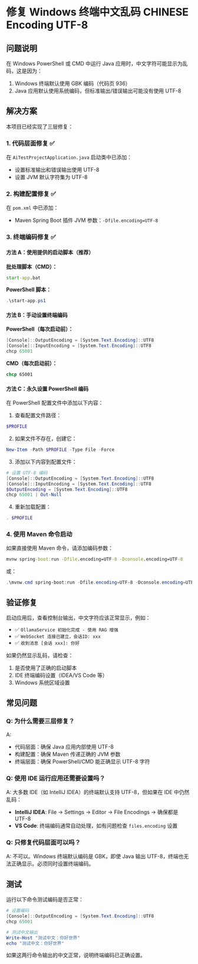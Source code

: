 # 修复 Windows 终端中文乱码 CHINESE Encoding UTF-8

## 问题说明

在 Windows PowerShell 或 CMD 中运行 Java 应用时，中文字符可能显示为乱码，这是因为：
1. Windows 终端默认使用 GBK 编码（代码页 936）
2. Java 应用默认使用系统编码，但标准输出/错误输出可能没有使用 UTF-8

## 解决方案

本项目已经实现了三层修复：

### 1. 代码层面修复 ✅
在 `AiTestProjectApplication.java` 启动类中已添加：
- 设置标准输出和错误输出使用 UTF-8
- 设置 JVM 默认字符集为 UTF-8

### 2. 构建配置修复 ✅
在 `pom.xml` 中已添加：
- Maven Spring Boot 插件 JVM 参数：`-Dfile.encoding=UTF-8`

### 3. 终端编码修复 ✅

#### 方法 A：使用提供的启动脚本（推荐）

**批处理脚本（CMD）：**
```cmd
start-app.bat
```

**PowerShell 脚本：**
```powershell
.\start-app.ps1
```

#### 方法 B：手动设置终端编码

**PowerShell（每次启动前）：**
```powershell
[Console]::OutputEncoding = [System.Text.Encoding]::UTF8
[Console]::InputEncoding = [System.Text.Encoding]::UTF8
chcp 65001
```

**CMD（每次启动前）：**
```cmd
chcp 65001
```

#### 方法 C：永久设置 PowerShell 编码

在 PowerShell 配置文件中添加以下内容：

1. 查看配置文件路径：
```powershell
$PROFILE
```

2. 如果文件不存在，创建它：
```powershell
New-Item -Path $PROFILE -Type File -Force
```

3. 添加以下内容到配置文件：
```powershell
# 设置 UTF-8 编码
[Console]::OutputEncoding = [System.Text.Encoding]::UTF8
[Console]::InputEncoding = [System.Text.Encoding]::UTF8
$OutputEncoding = [System.Text.Encoding]::UTF8
chcp 65001 | Out-Null
```

4. 重新加载配置：
```powershell
. $PROFILE
```

### 4. 使用 Maven 命令启动

如果直接使用 Maven 命令，请添加编码参数：

```cmd
mvnw spring-boot:run -Dfile.encoding=UTF-8 -Dconsole.encoding=UTF-8
```

或：

```powershell
.\mvnw.cmd spring-boot:run -Dfile.encoding=UTF-8 -Dconsole.encoding=UTF-8
```

## 验证修复

启动应用后，查看控制台输出，中文字符应该正常显示，例如：
- ✅ `OllamaService 初始化完成 - 使用 RAG 增强`
- ✅ `WebSocket 连接已建立，会话ID: xxx`
- ✅ `收到消息 [会话 xxx]: 你好`

如果仍然显示乱码，请检查：
1. 是否使用了正确的启动脚本
2. IDE 终端编码设置（IDEA/VS Code 等）
3. Windows 系统区域设置

## 常见问题

### Q: 为什么需要三层修复？
A: 
- 代码层面：确保 Java 应用内部使用 UTF-8
- 构建配置：确保 Maven 传递正确的 JVM 参数
- 终端层面：确保 PowerShell/CMD 能正确显示 UTF-8 字符

### Q: 使用 IDE 运行应用还需要设置吗？
A: 大多数 IDE（如 IntelliJ IDEA）的终端默认支持 UTF-8，但如果在 IDE 中仍然乱码：
- **IntelliJ IDEA**: File → Settings → Editor → File Encodings → 确保都是 UTF-8
- **VS Code**: 终端编码通常自动处理，如有问题检查 `files.encoding` 设置

### Q: 只修复代码层面可以吗？
A: 不可以。Windows 终端默认编码是 GBK，即使 Java 输出 UTF-8，终端也无法正确显示。必须同时设置终端编码。

## 测试

运行以下命令测试编码是否正常：

```powershell
# 设置编码
[Console]::OutputEncoding = [System.Text.Encoding]::UTF8
chcp 65001

# 测试中文输出
Write-Host "测试中文：你好世界"
echo "测试中文：你好世界"
```

如果这两行命令输出的中文正常，说明终端编码已正确设置。




